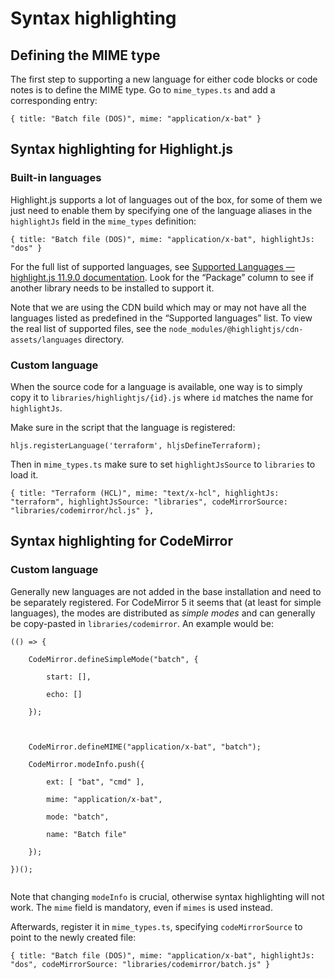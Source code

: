 # Syntax highlighting
## Defining the MIME type

The first step to supporting a new language for either code blocks or code notes is to define the MIME type. Go to `mime_types.ts` and add a corresponding entry:

```
{ title: "Batch file (DOS)", mime: "application/x-bat" }
```

## Syntax highlighting for Highlight.js

### Built-in languages

Highlight.js supports a lot of languages out of the box, for some of them we just need to enable them by specifying one of the language aliases in the `highlightJs` field in the `mime_types` definition:

```
{ title: "Batch file (DOS)", mime: "application/x-bat", highlightJs: "dos" }
```

For the full list of supported languages, see [Supported Languages — highlight.js 11.9.0 documentation](https://highlightjs.readthedocs.io/en/latest/supported-languages.html). Look for the “Package” column to see if another library needs to be installed to support it.

Note that we are using the CDN build which may or may not have all the languages listed as predefined in the “Supported languages” list. To view the real list of supported files, see the `node_modules/@highlightjs/cdn-assets/languages` directory.

### Custom language

When the source code for a language is available, one way is to simply copy it to `libraries/highlightjs/{id}.js` where `id` matches the name for `highlightJs`.

Make sure in the script that the language is registered:

```
hljs.registerLanguage('terraform', hljsDefineTerraform);
```

Then in `mime_types.ts` make sure to set `highlightJsSource` to `libraries` to load it.

```
{ title: "Terraform (HCL)", mime: "text/x-hcl", highlightJs: "terraform", highlightJsSource: "libraries", codeMirrorSource: "libraries/codemirror/hcl.js" },
```

## Syntax highlighting for CodeMirror

### Custom language

Generally new languages are not added in the base installation and need to be separately registered. For CodeMirror 5 it seems that (at least for simple languages), the modes are distributed as _simple modes_ and can generally be copy-pasted in `libraries/codemirror`. An example would be:

```
(() => {

    CodeMirror.defineSimpleMode("batch", {

        start: [],

        echo: []

    });



    CodeMirror.defineMIME("application/x-bat", "batch");

    CodeMirror.modeInfo.push({

        ext: [ "bat", "cmd" ],

        mime: "application/x-bat",

        mode: "batch",

        name: "Batch file"

    });

})();


```

Note that changing `modeInfo` is crucial, otherwise syntax highlighting will not work. The `mime` field is mandatory, even if `mimes` is used instead.

Afterwards, register it in `mime_types.ts`, specifying `codeMirrorSource` to point to the newly created file:

```
{ title: "Batch file (DOS)", mime: "application/x-bat", highlightJs: "dos", codeMirrorSource: "libraries/codemirror/batch.js" }
```